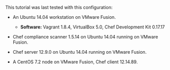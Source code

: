 This tutorial was last tested with this configuration:

* An Ubuntu 14.04 workstation on VMware Fusion.
  * **Software:** Vagrant 1.8.4, VirtualBox 5.0, Chef Development Kit 0.17.17

* Chef compliance scanner 1.5.14 on Ubuntu 14.04 running on VMware Fusion.

* Chef server 12.9.0 on Ubuntu 14.04 running on VMware Fusion.

* A CentOS 7.2 node on VMware Fusion, Chef client 12.14.89.
